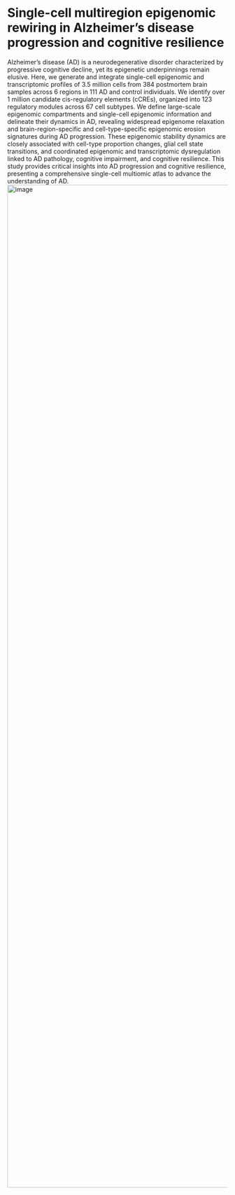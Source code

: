 # Single-cell multiregion epigenomic rewiring in Alzheimer’s disease progression and cognitive resilience
Alzheimer’s disease (AD) is a neurodegenerative disorder characterized by progressive cognitive decline, yet its epigenetic underpinnings remain elusive. Here, we generate and integrate single-cell epigenomic and transcriptomic profiles of 3.5 million cells from 384 postmortem brain samples across 6 regions in 111 AD and control individuals. We identify over 1 million candidate cis-regulatory elements (cCREs), organized into 123 regulatory modules across 67 cell subtypes. We define large-scale epigenomic compartments and single-cell epigenomic information and delineate their dynamics in AD, revealing widespread epigenome relaxation and brain-region-specific and cell-type-specific epigenomic erosion signatures during AD progression. These epigenomic stability dynamics are closely associated with cell-type proportion changes, glial cell state transitions, and coordinated epigenomic and transcriptomic dysregulation linked to AD pathology, cognitive impairment, and cognitive resilience. This study provides critical insights into AD progression and cognitive resilience, presenting a comprehensive single-cell multiomic atlas to advance the understanding of AD.
<img width="2292" height="2292" alt="image" src="https://github.com/user-attachments/assets/40cb6a9c-3ad5-46dc-8a82-5783a48bdb68" />
